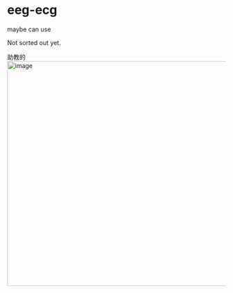 # eeg-ecg
maybe can use


Not sorted out yet.


助教的
<img width="518" alt="image" src="https://github.com/Carly-Yang/Hospital_eeg-ecg/assets/110595051/b5ffa7c7-0a32-4b85-a127-5b8451bf1f6a">

